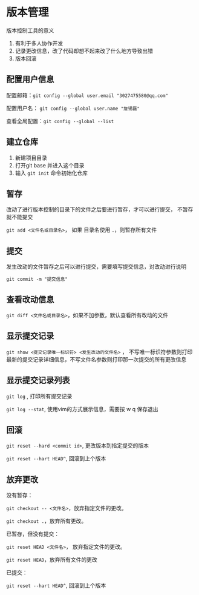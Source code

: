 # 版本管理

版本控制工具的意义

1. 有利于多人协作开发
2. 记录更改信息，改了代码却想不起来改了什么地方导致出错
3. 版本回滚

## 配置用户信息

配置邮箱：`git config --global user.email "3027475580@qq.com"`

配置用户名： `git config --global user.name "詹锡磊"`

查看全局配置：`git config --global --list`

## 建立仓库

1. 新建项目目录
2. 打开git base 并进入这个目录
3. 输入 `git init` 命令初始化仓库

## 暂存

改动了进行版本控制的目录下的文件之后要进行暂存，才可以进行提交， 不暂存就不能提交

`git add <文件名或目录名>`， 如果 目录名使用 `.`，则暂存所有文件

## 提交

发生改动的文件暂存之后可以进行提交，需要填写提交信息，对改动进行说明

`git commit -m "提交信息"`

## 查看改动信息

`git diff <文件名或目录名>`，如果不加参数，默认查看所有改动的文件

## 显示提交记录

`git show <提交记录唯一标识符> <发生改动的文件名>` ， 不写唯一标识符参数则打印最新的提交记录详细信息，不写文件名参数则打印那一次提交的所有更改信息

## 显示提交记录列表

`git log` , 打印所有提交记录

`git log --stat`, 使用vim的方式展示信息，需要按 w q 保存退出

## 回滚

`git reset --hard <commit id>`, 更改版本到指定提交的版本

`git reset --hart HEAD^`, 回滚到上个版本

## 放弃更改

没有暂存：

`git checkout -- <文件名>`，放弃指定文件的更改。

​`git checkout .`，放弃所有更改。

已暂存，但没有提交：

​`git reset HEAD <文件名>`， 放弃指定文件的更改。

​`git reset HEAD`，放弃所有文件的更改

已提交：

​`git reset --hart HEAD^`, 回滚到上个版本
